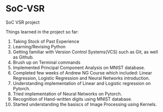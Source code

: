 # SoC-VSR
SoC VSR project

Things learned in the project so far:
1. Taking Stock of Past Experience
2. Learning/Revising Python
3. Getting familiar with Version Control Systems(VCS) such as Git, as well as Github.
4. Brush up on Terminal commands
5. Implemented Principal Component Analysis on MNIST database.
6. Completed few weeks of Andrew NG Course which included: Linear Regression, Logistic Regression and Neural Networks introduction.
7. Understanding implementation of Linear and Logistic regression on Pytorch.
8. Tried implementation of Neural Networks on Pytorch.
9. Recognition of Hand-written digits using MNIST database. 
10. Started understanding the basiscs of Image Processing using Kernels. 
